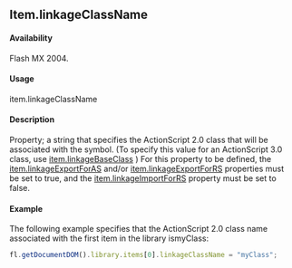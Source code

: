 ## Item.linkageClassName

#### Availability

Flash MX 2004.

#### Usage

item.linkageClassName

#### Description

Property; a string that specifies the ActionScript 2.0 class that will be associated with the symbol. (To specify this value for an ActionScript 3.0 class, use [item.linkageBaseClass](../Item_object/item5.md) )
For this property to be defined, the [item.linkageExportForAS](../Item_object/item7.md) and/or [item.linkageExportForRS](../Item_object/item8.md) properties must be set to true, and the [item.linkageImportForRS](../Item_object/item11.md) property must be set to false.

#### Example


The following example specifies that the ActionScript 2.0 class name associated with the first item in the library ismyClass:

```javascript
fl.getDocumentDOM().library.items[0].linkageClassName = "myClass";
```
<span id="item.linkageExportForAS" class="anchor"></span>